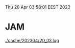 Thu 20 Apr 03:58:01 EEST 2023
# JAM
<a href='./cache/202304/20_03.log'>./cache/202304/20_03.log</a>
